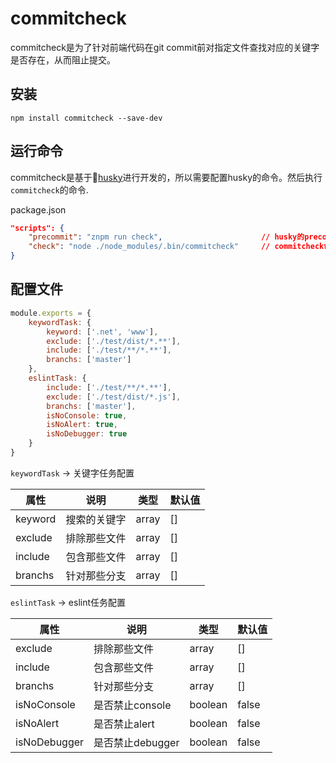 # commitcheck

commitcheck是为了针对前端代码在git commit前对指定文件查找对应的关键字是否存在，从而阻止提交。

## 安装

```shell
npm install commitcheck --save-dev
```

## 运行命令

commitcheck是基于[husky](https://github.com/typicode/husky)进行开发的，所以需要配置husky的命令。然后执行`commitcheck`的命令.

package.json

```json
"scripts": {
    "precommit": "znpm run check",                      // husky的precommit命令
    "check": "node ./node_modules/.bin/commitcheck"     // commitcheck命令
}
```

## 配置文件

```js
module.exports = {
    keywordTask: {
        keyword: ['.net', 'www'],
        exclude: ['./test/dist/*.**'],
        include: ['./test/**/*.**'],
        branchs: ['master']
    },
    eslintTask: {
        include: ['./test/**/*.**'],
        exclude: ['./test/dist/*.js'],
        branchs: ['master'],
        isNoConsole: true,
        isNoAlert: true,
        isNoDebugger: true
    }
}
```

`keywordTask` -> 关键字任务配置

| 属性    | 说明         | 类型  | 默认值 |
| ------- | ------------ | ----- | ------ |
| keyword | 搜索的关键字 | array | []     |
| exclude | 排除那些文件 | array | []     |
| include | 包含那些文件 | array | []     |
| branchs | 针对那些分支 | array | []     |

`eslintTask` -> eslint任务配置

| 属性         | 说明             | 类型    | 默认值 |
| ------------ | ---------------- | ------- | ------ |
| exclude      | 排除那些文件     | array   | []     |
| include      | 包含那些文件     | array   | []     |
| branchs      | 针对那些分支     | array   | []     |
| isNoConsole  | 是否禁止console  | boolean | false  |
| isNoAlert    | 是否禁止alert    | boolean | false  |
| isNoDebugger | 是否禁止debugger | boolean | false  |

